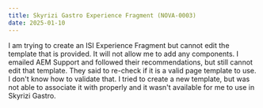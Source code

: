 ```yaml
---
title: Skyrizi Gastro Experience Fragment (NOVA-0003)
date: 2025-01-10
---
```


I am trying to create an ISI Experience Fragment but cannot edit the template that is provided. It will not allow me to add any components. I emailed AEM Support and followed their recommendations, but still cannot edit that template. They said to re-check if it is a valid page template to use. I don't know how to validate that. I tried to create a new template, but was not able to associate it with properly and it wasn't available for me to use in Skyrizi Gastro.
